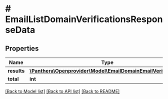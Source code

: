 # # EmailListDomainVerificationsResponseData

## Properties

Name | Type | Description | Notes
------------ | ------------- | ------------- | -------------
**results** | [**\Panthera\Openprovider\Model\EmailDomainEmailVerification[]**](EmailDomainEmailVerification.md) |  | [optional]
**total** | **int** |  | [optional]

[[Back to Model list]](../../README.md#models) [[Back to API list]](../../README.md#endpoints) [[Back to README]](../../README.md)
